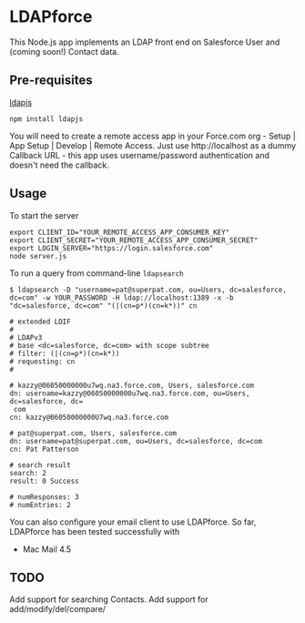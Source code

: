 LDAPforce
=========

This Node.js app implements an LDAP front end on Salesforce User and (coming soon!) Contact data.

Pre-requisites
--------------

[ldapjs](http://ldapjs.org/)

    npm install ldapjs

You will need to create a remote access app in your Force.com org - Setup | App Setup | Develop | Remote Access. Just use http://localhost as a dummy Callback URL - this app uses username/password authentication and doesn't need the callback.
  
Usage
-----

To start the server

    export CLIENT_ID="YOUR_REMOTE_ACCESS_APP_CONSUMER_KEY"
    export CLIENT_SECRET="YOUR_REMOTE_ACCESS_APP_CONSUMER_SECRET"
    export LOGIN_SERVER="https://login.salesforce.com"
    node server.js
    
To run a query from command-line `ldapsearch`

    $ ldapsearch -D "username=pat@superpat.com, ou=Users, dc=salesforce, dc=com" -w YOUR_PASSWORD -H ldap://localhost:1389 -x -b "dc=salesforce, dc=com" "(|(cn=p*)(cn=k*))" cn
    
    # extended LDIF
    #
    # LDAPv3
    # base <dc=salesforce, dc=com> with scope subtree
    # filter: (|(cn=p*)(cn=k*))
    # requesting: cn 
    #

    # kazzy@06050000000u7wq.na3.force.com, Users, salesforce.com
    dn: username=kazzy@06050000000u7wq.na3.force.com, ou=Users, dc=salesforce, dc=
     com
    cn: kazzy@06050000000U7wq.na3.force.com

    # pat@superpat.com, Users, salesforce.com
    dn: username=pat@superpat.com, ou=Users, dc=salesforce, dc=com
    cn: Pat Patterson

    # search result
    search: 2
    result: 0 Success

    # numResponses: 3
    # numEntries: 2
    
You can also configure your email client to use LDAPforce. So far, LDAPforce has been tested successfully with

* Mac Mail 4.5

TODO
----

Add support for searching Contacts.
Add support for add/modify/del/compare/